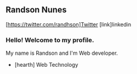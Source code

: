 ## Randson Nunes
[https://twitter.com/randhson]Twitter
[link]linkedin

### Hello! Welcome to my profile.

My name is Randson and I'm Web developer.
- [hearth] Web Technology

<!--
**randhson/randhson** is a ✨ _special_ ✨ repository because its `README.md` (this file) appears on your GitHub profile.

Here are some ideas to get you started:

- 🔭 I’m currently working on ...
- 🌱 I’m currently learning ...
- 👯 I’m looking to collaborate on ...
- 🤔 I’m looking for help with ...
- 💬 Ask me about ...
- 📫 How to reach me: ...
- 😄 Pronouns: ...
- ⚡ Fun fact: ...
-->

